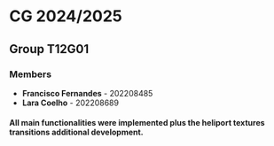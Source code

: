 # CG 2024/2025

## Group T12G01

### Members
- **Francisco Fernandes** - 202208485
- **Lara Coelho** - 202208689


#### All main functionalities were implemented plus the heliport textures transitions additional development.